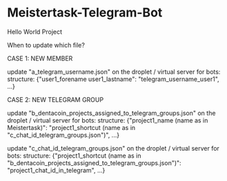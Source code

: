 # Meistertask-Telegram-Bot
Hello World Project

When to update which file?


CASE 1: NEW MEMBER

update "a_telegram_username.json" on the droplet / virtual server for bots:
structure:
{"user1_forename user1_lastname": "telegram_username_user1", ...}


CASE 2: NEW TELEGRAM GROUP

update "b_dentacoin_projects_assigned_to_telegram_groups.json" on the droplet / virtual server for bots:
structure:
{"project1_name (name as in Meistertask)": "project1_shortcut (name as in "c_chat_id_telegram_groups.json")", ...}

update "c_chat_id_telegram_groups.json" on the droplet / virtual server for bots:
structure:
{"project1_shortcut (name as in "b_dentacoin_projects_assigned_to_telegram_groups.json")": "project1_chat_id_in_telegram", ...}

